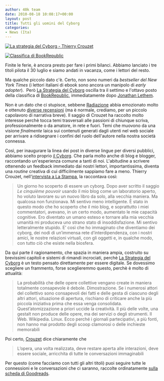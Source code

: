 ```yaml
---
author: 40k team
date: 2010-08-18 10:08:17+00:00
layout: post
title: Tutti gli uomini del Cyborg
categories:
- News (Ita)
---
```


[![La strategia del Cyborg - Thierry Crouzet](http://www.40kbooks.com/wp-content/uploads/strategie-crouzet_It_t1.jpg)](http://www.40kbooks.com/wp-content/uploads/strategie-crouzet_It_t1.jpg)

[![Classifica di BookRepublic](http://www.40kbooks.com/wp-content/uploads/class2.jpg)](http://www.bookrepublic.it)

Finite le ferie, è ancora presto per fare i primi bilanci. Abbiamo lanciato i tre titoli pilota il 30 luglio e siamo andati in vacanza, come i lettori del resto.

Ma qualche piccolo dato c'è. Certo, non sono numeri da _bestseller _del_ New York Times_ (i lettori italiani di ebook sono ancora un manipolo di _early adopter_).  Però [La Strategia del Cyborg](http://www.bookrepublic.it/book/9788865860001-la-strategia-del-cyborg/) oscilla tra il settimo e l'ottavo posto della classifica di [BookRepublic](http://www.bookrepublic.it), immediatamente dopo [Jonathan Lethem](http://www.bookrepublic.it/book/9788865760000-chronic-city/).

Non è un dato che ci stupisce, sebbene [Radiazione](http://www.bookrepublic.it/book/9788865860069-radiazione/) abbia emozionato molto e ottenuto [diverse recensioni](http://www.goodreads.com/topic/group_folder/52559?group_id=36508) (ma è normale, crediamo, per un piccolo capolavoro di narrativa breve).
Il saggio di Crouzet ha raccolto molto interesse perchè tocca temi trasversali alle passioni di chiunque scriva, professionalmente o da amatore, in rete e fuori. Temi che muovono da una visione _finalmente_ laica sui contenuti generati dagli utenti nel web sociale per arrivare a ridisegnare i confini del ruolo dell'autore nella nostra società connessa.

Così, per inaugurare la linea dei post in diverse lingue per diversi pubblici, abbiamo scelto proprio [il Cyborg](http://www.bookrepublic.it/book/9788865860001-la-strategia-del-cyborg/). Che parla molto anche di blog e blogger, raccontando un'esperienza comune a tanti di noi. L'abitudine a scrivere ottenendo un feedback immediato dai nostri lettori, importantissima, diventa una _routine_ creativa di cui difficilmente sappiamo fare a meno. Thierry Crouzet, nell'[intervista a La Stampa](http://www.lastampa.it/_web/cmstp/tmplrubriche/tecnologia/grubrica.asp?ID_blog=30&ID_articolo=7935&ID_sezione=38&sezione=), la raccontava così:


> Un giorno ho scoperto di essere un cyborg. Dopo aver scritto il saggio _Le cinquième pouvoir_ usando il mio blog come un laboratorio aperto, ho voluto lavorare su un nuovo libro da solo, alla vecchia maniera. Ma qualcosa non funzionava. Mi sentivo meno intelligente. È stato in questo modo che ho scoperto che il mio blog, e soprattutto i miei commentatori, avevano, in un certo modo, aumentato le mie capacità cognitive. Ero diventato un umano esteso e tornare alla mia vecchia umanità mi produceva uno strano stato di insoddisfazione. Mi sentivo letteralmente stupido. E’ così che ho immaginato che diventiamo dei cyborg, dei nodi di un’immensa rete d’interdipendenza, con i nostri amici, le nostre relazioni virtuali, con gli oggetti e, in qualche modo, con tutto ciò che esiste nella biosfera.


Da qui parte il ragionamento, che spazia in maniera ampia, costruito su brevissimi capitoli e sistemi di rimandi incrociati, perchè [La Strategia del Cyborg](http://www.bookrepublic.it/book/9788865860001-la-strategia-del-cyborg/) è un testo pensato direttamente per essere digitale. Se dovessimo scegliere un frammento, forse sceglieremmo questo, perchè è molto di attualità:


> La probabilità che delle opere collettive vengano create in maniera totalmente consapevole è debole. Dimostrazione. Se i numerosi attori del collettivo sono consapevoli dei fatti e delle gesta di ciascuno degli altri attori, situazione di apertura, rischiano di criticare anche la più piccola iniziativa prima che essa venga consolidata. Quest’atomizzazione a priori uccide la creatività. Il più delle volte, una gestalt non produce delle opere, ma dei servizi o degli strumenti. Il Web. Wikipedia. Linux. Ecco perché i giornali partecipativi, a più fonti, non hanno mai prodotto degli scoop clamorosi o delle inchieste memorabili


Poi certo, [Crouzet](http://blog.tcrouzet.com/) dice chiaramente che


> L’opera, una volta realizzata, deve restare aperta alle interazioni, deve essere sociale, arricchita di tutte le conversazioni immaginabili


Per questo (come facciamo con tutti gli altri titoli) puoi seguire tutte le connessioni e le conversazioni che ci saranno, raccolte ordinatamente [sulla scheda di Goodreads](http://www.goodreads.com/book/show/8687597.La_strategia_del_cyborg_).
